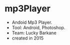 # mp3Player
- Andoid Mp3 Player.
- Tool: Android, Photoshop.
- Team: Lucky Barkane
- created in 2015
